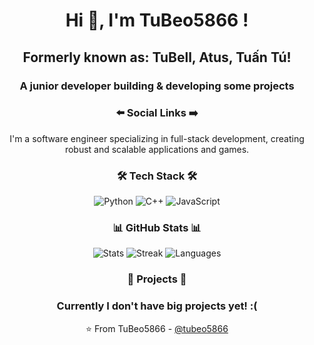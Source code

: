 <!-- Introduction -->
<h1 align="center">Hi 👋, I'm TuBeo5866 !</h1>
<h2 align="center">Formerly known as: TuBell, Atus, Tuấn Tú!</h2>
<h3 align="center">A junior developer building & developing some projects</h3>

<!-- Social Media Links -->
<h3 align="center">⬅️ Social Links ➡️</h3>
<p align="center" width: 50px;>
  <a href="https://linktr.ee/tubeo5866/" target="blank"><alt="Linktr.ee" /></a>
</p>

<!-- About Me -->
<p align="center">I'm a software engineer specializing in full-stack development, creating robust and scalable applications and games.</p>

<!-- Tech Stack -->
<h3 align="center">🛠 Tech Stack 🛠</h3>
<p align="center">
  <img src="https://img.icons8.com/color/48/000000/python.png" alt="Python"/>
  <img src="https://img.icons8.com/color/48/000000/c#.png" alt="C++"/>
  <img src="https://img.icons8.com/color/48/000000/javascript.png" alt="JavaScript"/>
</p>

<!-- GitHub Stats -->
<h3 align="center">📊 GitHub Stats 📊</h3>
<p align="center">
  <img src="https://github-readme-stats.vercel.app/api?username=tubeo5866&show_icons=true&theme=tokyonight" alt=" Stats" />
  <img src="https://github-readme-streak-stats.herokuapp.com/?user=tubeo5866&theme=tokyonight" alt="Streak" />
  <img src="https://github-readme-stats.vercel.app/api/top-langs/?username=tubeo5866&layout=compact&theme=tokyonight" alt="Languages" />
</p>

<!-- Projects -->
<h3 align="center">🚀 Projects 🚀</h3>
<p align="center">
  <h3 align="center">Currently I don't have big projects yet! :( </h1>
</p>

<!-- Footer -->
<p align="center">⭐️ From TuBeo5866 - <a href="https://github.com/tubeo5866">@tubeo5866</a></p>
